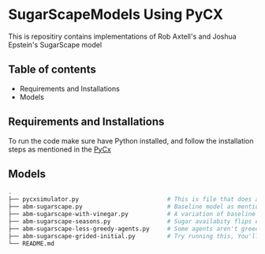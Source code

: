 ﻿# SugarScapeModels Using PyCX
This is repositiry contains implementations of Rob Axtell's and Joshua Epstein's SugarScape model
## Table of contents

- Requirements and Installations
- Models

## Requirements and Installations

To run the code make sure have Python installed, and follow the installation steps as mentioned in the [PyCx](https://github.com/hsayama/PyCX)


## Models
```bash
.
├── pycxsimulator.py                         # This is file that does all the magic, cloned from [PyCx](https://github.com/hsayama/PyCX)
├── abm-sugarscape.py                        # Baseline model as mentioned in the Chapter 1 of the book "Growing Artificial Societies"
├── abm-sugarscape-with-vinegar.py           # A variation of baseline model with agents pollute the environment with Vinegar, environment has healing capacity or depolluting capabilities, and Agents prioritixze the location with less Vinegar 40% times
├── abm-sugarscape-seasons.py                # Sugar availabity flips every 50 iterations
├── abm-sugarscape-less-greedy-agents.py     # Some agents aren't greedy for sugar, rather move to random location
├── abm-sugarscape-grided-initial.py         # Try running this, You'll migration emerge!
└── README.md
```